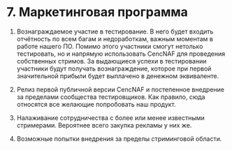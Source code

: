# 7. Маркетинговая программа

1. Вознаграждаемое участие в тестирование. В него будет входить отчётность
по всем багам и недоработкам, важным моментам в работе нашего ПО.
Помимо этого участники смогут нетолько тестировать, но и напрямую
использовать CencNAF для проведения собственных стримов.
За выдающиеся успехи в тестировании участники будут получать вознаграждение,
которое при первой значительной прибыли будет выплачено в денежном
эквиваленте. 

2. Релиз первой публичной версии CencNAF и постепенное внедрение за 
пределами сообщества тестировщиков. Как правило, сюда относятся все 
желающие попробовать наш продукт.

3. Налаживание сотрудничества с более или менее известными стримерами.
Вероятнее всего закупка рекламы у них же.

4. Возможные попытки внедрения за пределы стриминговой области.
